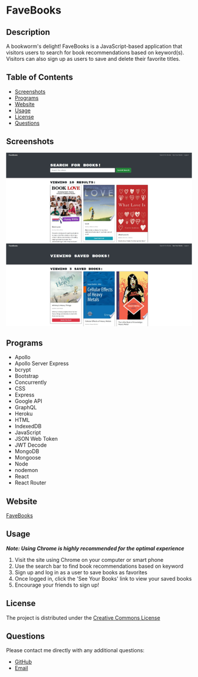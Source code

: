 # FaveBooks

## Description
A bookworm's delight!  FaveBooks is a JavaScript-based application that visitors users to search for book recommendations based on keyword(s).  Visitors can also sign up as users to save and delete their favorite titles.

## **Table of Contents**
* [Screenshots](#screenshots)
* [Programs](#programs)
* [Website](#website)
* [Usage](#usage)
* [License](#license)
* [Questions](#questions)

## **Screenshots**
![Search Books screenshot sample](./client/assets/search-book-screenshot.jpg)
![Saved Books screenshot sample](./client/assets/saved-book-screenshot.jpg)

## **Programs**
* Apollo
* Apollo Server Express
* bcrypt
* Bootstrap
* Concurrently
* CSS
* Express
* Google API
* GraphQL
* Heroku
* HTML
* IndexedDB
* JavaScript
* JSON Web Token
* JWT Decode
* MongoDB
* Mongoose
* Node
* nodemon
* React
* React Router

## **Website**
<a href="https://fave-books.herokuapp.com/" target="_blank">FaveBooks</a>

## **Usage**
***Note: Using Chrome is highly recommended for the optimal experience***
1. Visit the site using Chrome on your computer or smart phone
2. Use the search bar to find book recommendations based on keyword
3. Sign up and log in as a user to save books as favorites
4. Once logged in, click the 'See Your Books' link to view your saved books
5. Encourage your friends to sign up!

## **License**
The project is distributed under the [Creative Commons License](https://creativecommons.org/publicdomain/zero/1.0/)

## **Questions**
Please contact me directly with any additional questions:
* [GitHub](https://github.com/ChristopherLawn)
* [Email](mailto:christopher.d.lawn@gmail.com)